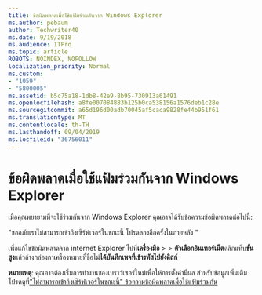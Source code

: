 ```yaml
---
title: ข้อผิดพลาดเมื่อใช้แฟ้มร่วมกันจาก Windows Explorer
ms.author: pebaum
author: Techwriter40
ms.date: 9/19/2018
ms.audience: ITPro
ms.topic: article
ROBOTS: NOINDEX, NOFOLLOW
localization_priority: Normal
ms.custom:
- "1059"
- "5800005"
ms.assetid: b5c75a18-1db8-42e9-8b95-730913a61491
ms.openlocfilehash: a8fe007084883b125b0ca538156a1576deb1c28e
ms.sourcegitcommit: a65d196d00adb70045af5caca9828fe44b951f61
ms.translationtype: MT
ms.contentlocale: th-TH
ms.lasthandoff: 09/04/2019
ms.locfileid: "36756011"
---
```

# <a name="error-message-when-sharing-files-from-windows-explorer"></a>ข้อผิดพลาดเมื่อใช้แฟ้มร่วมกันจาก Windows Explorer

เมื่อคุณพยายามที่จะใช้ร่วมกันจาก Windows Explorer คุณอาจได้รับข้อความข้อผิดพลาดต่อไปนี้:
  
"ขออภัยเราไม่สามารถเข้าถึงเซิร์ฟเวอร์ในขณะนี้ โปรดลองอีกครั้งในภายหลัง "
  
เพื่อแก้ไขข้อผิดพลาดจาก internet Explorer ไปที่**เครื่องมือ** \> \> **ตัวเลือกอินเทอร์เน็ต**คลิกแท็บ**ขั้นสูง**แล้วล้างกล่องกาเครื่องหมายที่ชื่อไม่**ได้บันทึกเพจที่เข้ารหัสไปยังดิสก์**
  
 **หมายเหตุ**: คุณอาจต้องเริ่มการทำงานของเบราว์เซอร์ใหม่เพื่อให้การตั้งค่ามีผล สำหรับข้อมูลเพิ่มเติมโปรดดูที่["ไม่สามารถเข้าถึงเซิร์ฟเวอร์ในขณะนี้" ข้อความข้อผิดพลาดเมื่อใช้แฟ้มร่วมกัน](https://go.microsoft.com/fwlink/?linkid=2022914)
  